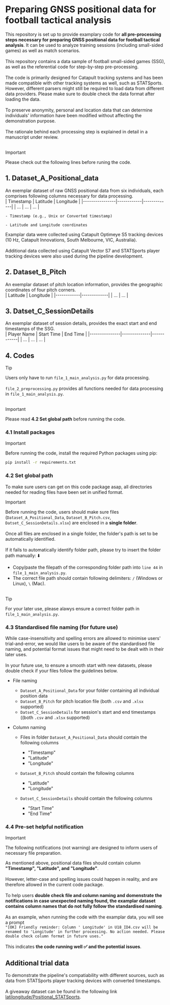 # Preparing GNSS positional data for football tactical analysis

This repository is set up to provide examplary code for **all pre-processing steps necessary for preparing GNSS positional data for football tactical analysis**. It can be used to analyze training sessions (including small-sided games) as well as match scenarios.</br></br>
This repository contains a data sample of football small-sided games (SSG), as well as the referential code for step-by-step pre-processing.</br></br>
The code is primarily designed for Catapult tracking systems and has been made compatible with other tracking systems as well, such as STATSports. However, different parsers might still be required to load data from different data providers. Please make sure to double check the data format after loading the data.</br></br>
To preserve anonymity, personal and location data that can determine individuals' information have been modified without affecting the demonstration purpose.</br></br>
The rationale behind each processing step is explained in detail in a manuscript under review.</br></br>

> [!IMPORTANT]
> Please check out the following lines before runing the code.
 

## 1. Dataset_A_Positional_data

An exemplar dataset of raw GNSS positional data from six individuals, each comprises following columns necessary for data processing.</br>
|   Timestamp    |  Latitude  |  Longitude  |
|----------------|------------|-------------|
|       ...      |     ...    |     ...     |

    - Timestamp (e.g., Unix or Converted timestamp)

    - Latitude and Longitude coordinates

Examplar data were collected using Catapult Optimeye S5 tracking devices (10 Hz, Catapult Innovations, South Melbourne, VIC, Australia).</br></br>
Additional data collected using Catapult Vector S7 and STATSports player tracking devices were also used during the pipeline development.

## 2. Dataset_B_Pitch

An exemplar dataset of pitch location information, provides the geographic coordinates of four pitch corners.</br>
|  Latitude  |  Longitude  |
|------------|-------------|
|     ...    |     ...     |

## 3. Datset_C_SessionDetails

An exemplar dataset of session details, provides the exact start and end timestamps of the SSG.</br>
|  Player Name  |  Start Time  |  End Time  |
|---------------|--------------|------------|
|      ...      |      ...     |     ...    |

## 4. Codes

> [!TIP]
> Users only have to run `file_1_main_analysis.py` for data processing.</br></br>
> `file_2_preprocessing.py` provides all functions needed for data processing in `file_1_main_analysis.py`.</br></br>

> [!IMPORTANT]
> Please read **4.2 Set global path** before running the code.

### 4.1 Install packages

> [!IMPORTANT]
> Before running the code, install the required Python packages using pip:
```bash
pip install -r requirements.txt
```

### 4.2 Set global path

To make sure users can get on this code package asap, all directories needed for reading files have been set in unified format.

> [!IMPORTANT]
> Before running the code, users should make sure files (`Dataset_A_Positional_Data`, `Dataset_B_Pitch.csv`, `Datset_C_SessionDetails.xlsx`) are enclosed in a **single folder**.<br/><br/>
> Once all files are enclosed in a single folder, the folder's path is set to be automatically identified.</br></br>
> If it fails to automatically identify folder path, please try to insert the folder path manually: :arrow_down:</br>
>  - Copy/paste the filepath of the corresponding folder path into `line 44` in `file_1_main_analysis.py`.
>  - The correct file path should contain following delimiters: `/` (Windows or Linux), `\` (Mac).<br/><br/>

> [!TIP]
> For your later use, please alawys ensure a correct folder path in `file_1_main_analysis.py`.

### 4.3 Standardised file naming (for future use)

While case-insensitivity and spelling errors are allowed to minimise users' trial-and-error, we would like users to be aware of the standardised file naming, and potential format issues that might need to be dealt with in their later uses.</br></br>
In your future use, to ensure a smooth start with new datasets, please double check if your files follow the guidelines below.

- File naming

    - `Dataset_A_Positional_Data` for your folder containing all individual position data
    - `Dataset_B_Pitch` for pitch location file (both `.csv` and `.xlsx` supported)
    - `Datset_C_SessionDetails` for session's start and end timestamps ((both `.csv` and `.xlsx` supported)

- Column naming

    - Files in folder `Dataset_A_Positional_Data` should contain the following columns
        - "Timestamp"
        - "Latitude"
        - "Longitude"
    
    - `Dataset_B_Pitch` should contain the following columns
        - "Latitude"
        - "Longitude"
    
    - `Datset_C_SessionDetails` should contain the following columns
        - "Start Time"
        - "End Time"

### 4.4 Pre-set helpful notification

> [!IMPORTANT]
> The following notifications (not warning) are designed to inform users of necessary file preparation.

As mentioned above, positional data files should contain column **"Timestamp", "Latitude", and "Longitude"**.<br/><br/>
However, letter-case and spelling issues could happen in reality, and are therefore allowed in the current code package.<br/><br/>
To help users **double check file and column naming and domenstrate the notifications in case unexpected naming found, the examplar dataset contains column names that do not fully follow the standardised naming**.<br/><br/>
As an example, when running the code with the examplar data, you will see a prompt </br>
`"[OK] Friendly reminder: Column ' Longitude' in U18_ID4.csv will be renamed to 'Longitude' in further processing. No action needed. Please double check column format in future uses."`<br/><br/>
This indicates **the code running well :white_check_mark: and the potential issues**.
    
## Additional trial data

To demonstrate the pipeline's compatiability with different sources, such as data from STATSports player tracking devices with converted timestamps.</br></br>
A giveaway dataset can be found in the following link [latilongitude/Positional_STATSports](https://github.com/latilongitude/Positional_STATSports).
